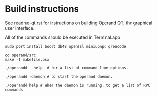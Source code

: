 Build instructions
===================

See readme-qt.rst for instructions on building Operand QT, the
graphical user interface.

All of the commands should be executed in Terminal.app

```
sudo port install boost db48 openssl miniupnpc qrencode

cd operand/src
make -f makefile.osx
```

```
./operandd --help  # for a list of command-line options.

./operandd -daemon # to start the operand daemon.

./operandd help # When the daemon is running, to get a list of RPC commands
```
